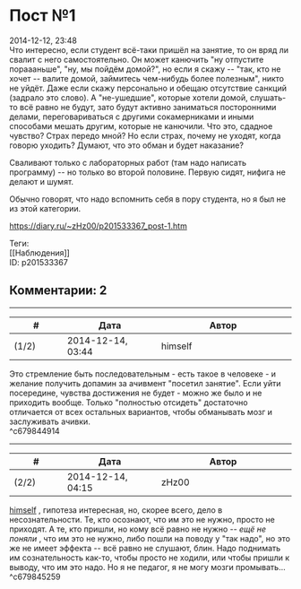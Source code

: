 Пост №1
=======

  
2014-12-12, 23:48  
 Что интересно, если студент всё-таки пришёл на занятие, то он вряд ли свалит с него самостоятельно. Он может канючить "ну отпустите пораааньше", "ну, мы пойдём домой?", но если я скажу -- "так, кто не хочет -- валите домой, займитесь чем-нибудь более полезным", никто не уйдёт. Даже если скажу персонально и обещаю отсутствие санкций (задрало это слово). А "не-ушедшие", которые хотели домой, слушать-то всё равно не будут, зато будут активно заниматься посторонними делами, переговариваться с другими сокамерниками и иными способами мешать другим, которые не канючили. Что это, сдадное чувство? Страх передо мной? Но если страх, почему не уходят, когда говорю уходить? Думают, что это обман и будет наказание?   
   
 Сваливают только с лабораторных работ (там надо написать программу) -- но только во второй половине. Первую сидят, нифига не делают и шумят.   
   
 Обычно говорят, что надо вспомнить себя в пору студента, но я был не из этой категории.   
  
<https://diary.ru/~zHz00/p201533367_post-1.htm>  
  
Теги:  
[[Наблюдения]]  
ID: p201533367  


Комментарии: 2
--------------

  


---



|         #         |              Дата              |                     Автор                     |           ID           |
| --- | --- | --- | --- |
| (1/2) | 2014-12-14, 03:44 | himself | c679844914 |

  
 Это стремление быть последовательным - есть такое в человеке - и желание получить допамин за ачивмент "посетил занятие". Если уйти посередине, чувства достижения не будет - можно же было и не приходить вообще. Только "полностью отсидеть" достаточно отличается от всех остальных вариантов, чтобы обманывать мозг и заслуживать ачивки.   
 ^c679844914

---



|         #         |              Дата              |                     Автор                     |           ID           |
| --- | --- | --- | --- |
| (2/2) | 2014-12-14, 04:15 | zHz00 | c679845259 |

  
  [himself](http://himself.diary.ru "void")  , гипотеза интересная, но, скорее всего, дело в несознательности. Те, кто осознают, что им это не нужно, просто не приходят. А те, кто пришли, но кому всё равно не нужно --  *ещё не поняли*  , что им это не нужно, либо пошли на поводу у "так надо", но это же не имеет эффекта -- всё равно не слушают, блин. Надо поднимать им сознательность как-то, чтобы просто не ходили, или чтобы пришли к выводу, что им это надо. Но я не педагог, я не могу мозги промывать...   
 ^c679845259